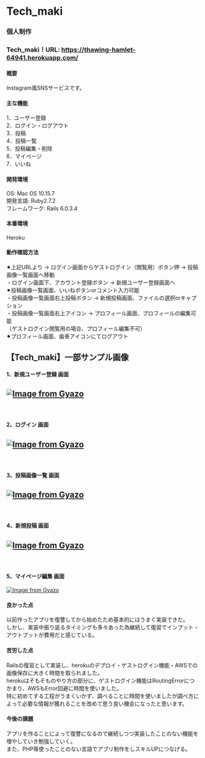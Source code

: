# Tech_maki
### 個人制作

### Tech_maki！URL: https://thawing-hamlet-64941.herokuapp.com/

#### 概要
Instagram風SNSサービスです。  

#### 主な機能
1．ユーザー登録　　  
2．ログイン・ログアウト　　  
3．投稿  
4．投稿一覧  
5．投稿編集・削除   
6．マイページ  
7．いいね   

#### 開発環境
OS: Mac OS 10.15.7  
開発言語: Ruby2.7.2  
フレームワーク: Rails 6.0.3.4  

#### 本番環境  
Heroku

#### 動作確認方法  
⚫︎上記URLより → ログイン画面からゲストログイン（閲覧用）ボタン押 → 投稿画像一覧画面へ移動  
・ログイン画面下、アカウント登録ボタン → 新規ユーザー登録画面へ  
⚫︎投稿画像一覧画面、いいねボタンorコメント入力可能  
・投稿画像一覧画面右上投稿ボタン → 新規投稿画面、ファイルの選択orキャプション  
・投稿画像一覧画面右上アイコン → プロフィール画面、プロフィールの編集可能  
（ゲストログイン閲覧用の場合、プロフィール編集不可）  
⚫︎プロフィール画面、歯車アイコンにてログアウト  
 
## 【Tech_maki】一部サンプル画像   
#### 1、新規ユーザー登録 画面  
[![Image from Gyazo](https://i.gyazo.com/b30e4d8264773371eed29ffd864ea91f.png)](https://gyazo.com/b30e4d8264773371eed29ffd864ea91f)
-----------
　  
#### 2、ログイン 画面  
[![Image from Gyazo](https://i.gyazo.com/6896b89a295b091eeb94ed69f0af8dad.png)](https://gyazo.com/6896b89a295b091eeb94ed69f0af8dad)
-----------
　  
#### 3、投稿画像一覧 画面  
[![Image from Gyazo](https://i.gyazo.com/16b9d0335f9cb24ec72c7bb42e091c36.png)](https://gyazo.com/16b9d0335f9cb24ec72c7bb42e091c36)
-----------
　  
#### 4、新規投稿 画面
[![Image from Gyazo](https://i.gyazo.com/a0080d98888f80163df1c3686d280a86.png)](https://gyazo.com/a0080d98888f80163df1c3686d280a86)
-----------
　  
#### 5、マイページ編集 画面
[![Image from Gyazo](https://i.gyazo.com/cb255ed910be7df7011a7cb69fe994d9.png)](https://gyazo.com/cb255ed910be7df7011a7cb69fe994d9)  


#### 良かった点  
以前作ったアプリを復讐してから始めたため基本的にはうまく実装できた。  
しかし、実装中振り返るタイミングも多々あった為継続して復習でインプット・アウトプットが費用だと感じている。  

#### 苦労した点  
Railsの復習として実装し、herokuのデプロイ・ゲストログイン機能・AWSでの画像保存に大きく時間を取られました。  
herokuはそもそものやり方の部分に、ゲストログイン機能はRoutingErrorにつかまり、AWSもError回避に時間を使いました。  
特に初めてする工程がうまくいかず、調べることに時間を使いましたが調べ方によって必要な情報が獲れることを改めて思う良い機会になったと思います。  

#### 今後の課題  
アプリを作ることによって復讐になるので継続しつつ実装したことのない機能を増やしていき勉強していく。  
また、PHP等使ったことのない言語でアプリ制作をしスキルUPにつなげる。  


